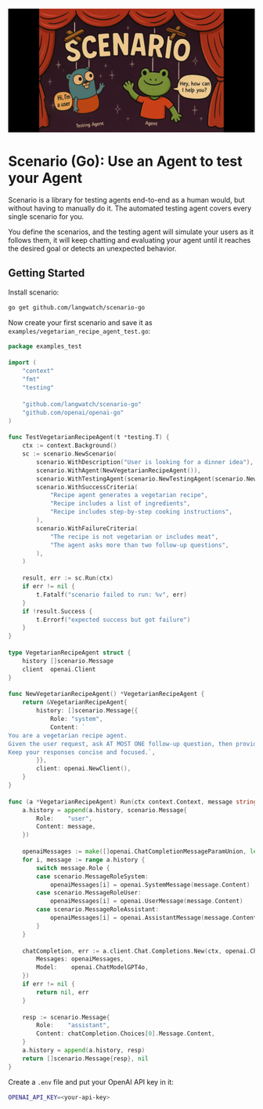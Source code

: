 ![scenario](https://github.com/langwatch/scenario-go/raw/main/assets/scenario-wide.webp)

<div align="center">
<!-- Discord, pkg dev, Docs, etc links -->
</div>

# Scenario (Go): Use an Agent to test your Agent

Scenario is a library for testing agents end-to-end as a human would, but without having to manually do it. The automated testing agent covers every single scenario for you.

You define the scenarios, and the testing agent will simulate your users as it follows them, it will keep chatting and evaluating your agent until it reaches the desired goal or detects an unexpected behavior.

## Getting Started

Install scenario:

```bash
go get github.com/langwatch/scenario-go
```

Now create your first scenario and save it as `examples/vegetarian_recipe_agent_test.go`: 

```go
package examples_test

import (
	"context"
	"fmt"
	"testing"

	"github.com/langwatch/scenario-go"
	"github.com/openai/openai-go"
)

func TestVegetarianRecipeAgent(t *testing.T) {
	ctx := context.Background()
	sc := scenario.NewScenario(
		scenario.WithDescription("User is looking for a dinner idea"),
		scenario.WithAgent(NewVegetarianRecipeAgent()),
		scenario.WithTestingAgent(scenario.NewTestingAgent(scenario.NewOpenAICompletion("gpt-4o-mini"))),
		scenario.WithSuccessCriteria(
			"Recipe agent generates a vegetarian recipe",
			"Recipe includes a list of ingredients",
			"Recipe includes step-by-step cooking instructions",
		),
		scenario.WithFailureCriteria(
			"The recipe is not vegetarian or includes meat",
			"The agent asks more than two follow-up questions",
		),
	)

	result, err := sc.Run(ctx)
	if err != nil {
		t.Fatalf("scenario failed to run: %v", err)
	}
	if !result.Success {
		t.Errorf("expected success but got failure")
	}
}

type VegetarianRecipeAgent struct {
	history []scenario.Message
	client  openai.Client
}

func NewVegetarianRecipeAgent() *VegetarianRecipeAgent {
	return &VegetarianRecipeAgent{
		history: []scenario.Message{{
			Role: "system",
			Content: `
You are a vegetarian recipe agent.
Given the user request, ask AT MOST ONE follow-up question, then provide a complete recipe.
Keep your responses concise and focused.`,
		}},
		client: openai.NewClient(),
	}
}

func (a *VegetarianRecipeAgent) Run(ctx context.Context, message string) ([]scenario.Message, error) {
	a.history = append(a.history, scenario.Message{
		Role:    "user",
		Content: message,
	})

	openaiMessages := make([]openai.ChatCompletionMessageParamUnion, len(a.history))
	for i, message := range a.history {
		switch message.Role {
		case scenario.MessageRoleSystem:
			openaiMessages[i] = openai.SystemMessage(message.Content)
		case scenario.MessageRoleUser:
			openaiMessages[i] = openai.UserMessage(message.Content)
		case scenario.MessageRoleAssistant:
			openaiMessages[i] = openai.AssistantMessage(message.Content)
		}
	}

	chatCompletion, err := a.client.Chat.Completions.New(ctx, openai.ChatCompletionNewParams{
		Messages: openaiMessages,
		Model:    openai.ChatModelGPT4o,
	})
	if err != nil {
		return nil, err
	}

	resp := scenario.Message{
		Role:    "assistant",
		Content: chatCompletion.Choices[0].Message.Content,
	}
	a.history = append(a.history, resp)
	return []scenario.Message{resp}, nil
}

```

Create a `.env` file and put your OpenAI API key in it:

```bash
OPENAI_API_KEY=<your-api-key>
```

